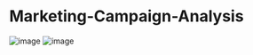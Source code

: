 # Marketing-Campaign-Analysis

![image](https://github.com/user-attachments/assets/680d6807-715e-4696-9865-a7bcdce07073)
![image](https://github.com/user-attachments/assets/0ed5a338-e1e3-40ca-9ec2-e9db5cc5a2b2)

